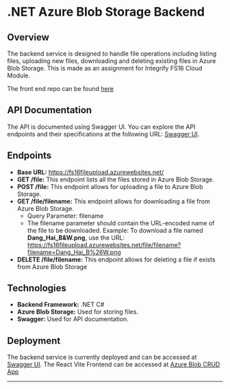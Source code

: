 # .NET Azure Blob Storage Backend

## Overview

The backend service is designed to handle file operations including listing files, uploading new files, downloading and deleting existing files in Azure Blob Storage.
This is made as an assignment for Integrify FS16 Cloud Module.

The front end repo can be found [here](https://github.com/haidanglevn/react-vite-azure-blob-crud)

## API Documentation

The API is documented using Swagger UI. You can explore the API endpoints and their specifications at the following URL: [Swagger UI](https://fs16fileupload.azurewebsites.net/swagger/index.html).

## Endpoints

- **Base URL:** https://fs16fileupload.azurewebsites.net/
- **GET /file:** This endpoint lists all the files stored in Azure Blob Storage.
- **POST /file:** This endpoint allows for uploading a file to Azure Blob Storage.
- **GET /file/filename:** This endpoint allows for downloading a file from Azure Blob Storage.
  - Query Parameter: filename
  - The filename parameter should contain the URL-encoded name of the file to be downloaded. Example: To download a file named **Dang_Hai_B&W.png**, use the URL: https://fs16fileupload.azurewebsites.net/file/filename?filename=Dang_Hai_B%26W.png
- **DELETE /file/filename:** This endpoint allows for deleting a file if exists from Azure Blob Storage

## Technologies

- **Backend Framework:** .NET C#
- **Azure Blob Storage:** Used for storing files.
- **Swagger:** Used for API documentation.

## Deployment

The backend service is currently deployed and can be accessed at [Swagger UI](https://fs16fileupload.azurewebsites.net/swagger/index.html).
The React Vite Frontend can be accessed at [Azure Blob CRUD App](https://azure-blob-crud.netlify.app/)

---
